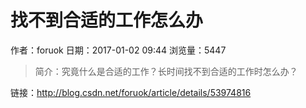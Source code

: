# 找不到合适的工作怎么办
作者：foruok
日期：2017-01-02 09:44
浏览量：5447
> 简介：究竟什么是合适的工作？长时间找不到合适的工作时怎么办？

 链接：http://blog.csdn.net/foruok/article/details/53974816
